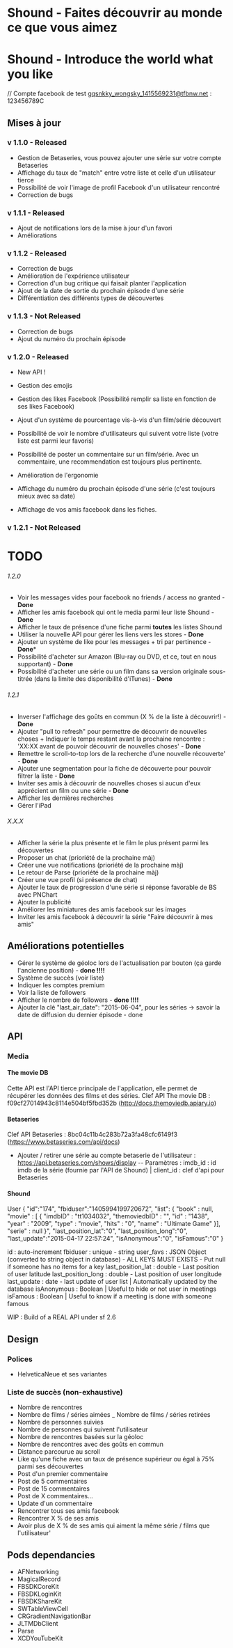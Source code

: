 Shound - Faites découvrir au monde ce que vous aimez
========
Shound - Introduce the world what you like
========

// Compte facebook de test
gqsnkky_wongsky_1415569231@tfbnw.net : 123456789C

## Mises à jour

### v 1.1.0 - Released

- Gestion de Betaseries, vous pouvez ajouter une série sur votre compte Betaseries
- Affichage du taux de "match" entre votre liste et celle d'un utilisateur tierce
- Possibilité de voir l'image de profil Facebook d'un utilisateur rencontré
- Correction de bugs

### v 1.1.1 - Released

- Ajout de notifications lors de la mise à jour d'un favori
- Améliorations

### v 1.1.2 - Released

- Correction de bugs
- Amélioration de l'expérience utilisateur
- Correction d'un bug critique qui faisait planter l'application
- Ajout de la date de sortie du prochain épisode d'une série
- Différentiation des différents types de découvertes

### v 1.1.3 - Not Released

- Correction de bugs
- Ajout du numéro du prochain épisode

### v 1.2.0 - Released

- New API !
- Gestion des emojis

- Gestion des likes Facebook (Possibilité remplir sa liste en fonction de ses likes Facebook)
- Ajout d'un système de pourcentage vis-à-vis d'un film/série découvert
- Possibilité de voir le nombre d'utilisateurs qui suivent votre liste (votre liste est parmi leur favoris)
- Possibilité de poster un commentaire sur un film/série. Avec un commentaire, une recommendation est toujours plus pertinente.
- Amélioration de l'ergonomie
- Affichage du numéro du prochain épisode d'une série (c'est toujours mieux avec sa date)
- Affichage de vos amis facebook dans les fiches.

### v 1.2.1 - Not Released




# TODO

###### 1.2.0
- Voir les messages vides pour facebook no friends / access no granted - **Done**
- Afficher les amis facebook qui ont le media parmi leur liste Shound - **Done**
- Afficher le taux de présence d'une fiche parmi **toutes** les listes Shound
- Utiliser la nouvelle API pour gérer les liens vers les stores - **Done**
- Ajouter un système de like pour les messages + tri par pertinence - **Done***
- Possibilité d'acheter sur Amazon (Blu-ray ou DVD, et ce, tout en nous supportant) - **Done**
- Possibilité d'acheter une série ou un film dans sa version originale sous-titrée (dans la limite des disponibilité d'iTunes) - **Done**

###### 1.2.1
- Inverser l'affichage des goûts en commun (X % de la liste à découvrir!) - **Done**
- Ajouter "pull to refresh" pour permettre de découvrir de nouvelles choses + Indiquer le temps restant avant la prochaine rencontre : 'XX:XX avant de pouvoir découvrir de nouvelles choses' - **Done**
- Remettre le scroll-to-top lors de la recherche d'une nouvelle récouverte' - **Done**
- Ajouter une segmentation pour la fiche de découverte pour pouvoir filtrer la liste - **Done**
- Inviter ses amis à découvrir de nouvelles choses si aucun d'eux apprécient un film ou une série - **Done**
- Afficher les dernières recherches
- Gérer l'iPad


###### X.X.X
- Afficher la série la plus présente et le film le plus présent parmi les découvertes
- Proposer un chat (prioriété de la prochaine màj)
- Créer une vue notifications (prioriété de la prochaine màj)
- Le retour de Parse (prioriété de la prochaine màj)
- Créer une vue profil (si présence de chat)
- Ajouter le taux de progression d'une série si réponse favorable de BS avec PNChart
- Ajouter la publicité
- Améliorer les miniatures des amis facebook sur les images
- Inviter les amis facebook à découvrir la série "Faire découvrir à mes amis"



## Améliorations potentielles
- Gérer le système de géoloc lors de l'actualisation par bouton (ça garde l'ancienne position) - **done !!!!**
- Système de succès (voir liste) 
- Indiquer les comptes premium
- Voir la liste de followers
- Afficher le nombre de followers - **done !!!!**
- Ajouter la clé "last_air_date": "2015-06-04", pour les séries -> savoir la date de diffusion du dernier épisode - done

## API

### Media

#### The movie DB
Cette API est l'API tierce principale de l'application, elle permet de récupérer les données des films et des séries.
Clef API The movie DB : f09cf27014943c8114e504bf5fbd352b (http://docs.themoviedb.apiary.io)

#### Betaseries
Clef API Betaseries : 8bc04c11b4c283b72a3fa48cfc6149f3 (https://www.betaseries.com/api/docs)
- Ajouter / retirer une série au compte betaserie de l'utilisateur : https://api.betaseries.com/shows/display
-- Paramètres : imdb_id : id imdb de la série (fournie par l'API de Shound) | client_id : clef d'api pour Betaseries

#### Shound
User
{
    "id":"174",
    "fbiduser":"1405994199720672",
    "list":
                {
                    "book" : null, 
                    "movie" : [
                        {
                            "imdbID" : "tt1034032",
                            "themoviedbID" : "", 
                            "id" : "1438",
                            "year" : "2009",
                            "type" : "movie",
                            "hits" : "0",
                            "name" : "Ultimate Game"
                        }],
                    "serie" : null
                }",
    "last_position_lat":"0",
    "last_position_long":"0",
    "last_update":"2015-04-17 22:57:24",
    "isAnonymous":"0",
    "isFamous":"0"
}

id : auto-increment
fbiduser : unique - string
user_favs : JSON Object (converted to string object in database) - ALL KEYS MUST EXISTS - Put null if someone has no items for a key
last_position_lat : double - Last position of user latitude
last_position_long : double - Last position of user longitude
last_update : date - last update of user list | Automatically updated by the database
isAnonymous : Boolean | Useful to hide or not user in meetings
isFamous : Boolean | Useful to know if a meeting is done with someone famous

WIP : Build of a REAL API under sf 2.6


## Design 
### Polices 
- HelveticaNeue et ses variantes



### Liste de succès (non-exhaustive)
- Nombre de rencontres
- Nombre de films / séries aimées
_ Nombre de films / séries retirées
- Nombre de personnes suivies
- Nombre de personnes qui suivent l'utilisateur
- Nombre de rencontres basées sur la géoloc
- Nombre de rencontres avec des goûts en commun
- Distance parcourue au scroll
- Like qu'une fiche avec un taux de présence supérieur ou égal à 75% parmi ses découvertes
- Post d'un premier commentaire
- Post de 5 commentaires
- Post de 15 commentaires
- Post de X commentaires...
- Update d'un commentaire
- Rencontrer tous ses amis facebook
- Rencontrer X % de ses amis
- Avoir plus de X % de ses amis qui aiment la même série / films que l'utilisateur'

## Pods dependancies

- AFNetworking
- MagicalRecord
- FBSDKCoreKit
- FBSDKLoginKit
- FBSDKShareKit
- SWTableViewCell
- CRGradientNavigationBar
- JLTMDbClient 
- Parse
- XCDYouTubeKit